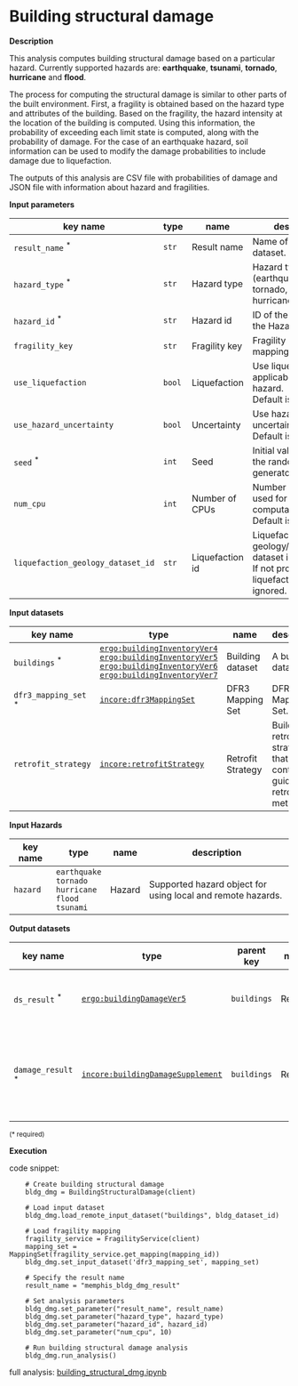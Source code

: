 # Building structural damage

**Description**

This analysis computes building structural damage based on a particular hazard. Currently supported hazards are: **earthquake**, 
**tsunami**, **tornado**, **hurricane** and **flood**.

The process for computing the structural damage is similar to other parts of the built environment. First, a fragility
is obtained based on the hazard type and attributes of the building. Based on the fragility, the hazard intensity at the 
location of the building is computed. Using this information, the probability of exceeding each limit state is computed, 
along with the probability of damage. For the case of an earthquake hazard, soil information can be used to
modify the damage probabilities to include damage due to liquefaction.  

The outputs of this analysis are CSV file with probabilities of damage and JSON file with information about hazard and fragilities.

**Input parameters**

key name | type | name | description
--- | --- | --- | ---
`result_name` <sup>*</sup> | `str` | Result name | Name of the result dataset.
`hazard_type` <sup>*</sup> | `str` | Hazard type | Hazard type (earthquake, tsunami, tornado, hurricaneWindfields).
`hazard_id` <sup>*</sup> | `str` | Hazard id | ID of the hazard from the Hazard service.
`fragility_key` | `str` | Fragility key | Fragility key used in mapping dataset.
`use_liquefaction` | `bool` | Liquefaction | Use liquefaction, if applicable to the hazard. <br>Default is *False*.
`use_hazard_uncertainty` | `bool` | Uncertainty | Use hazard uncertainty. <br>Default is *False*.
`seed` <sup>*</sup> | `int` | Seed | Initial value to seed the random number generator.
`num_cpu` | `int` | Number of CPUs | Number of CPUs used for parallel computation. <br>Default is *1*.
`liquefaction_geology_dataset_id` | `str` | Liquefaction id | Liquefaction geology/susceptibility dataset id. <br>If not provided, liquefaction will be ignored.

**Input datasets**

key name | type | name | description
--- | --- | --- | ---
`buildings` <sup>*</sup> | [`ergo:buildingInventoryVer4`](https://tools.in-core.org/semantics/api/types/ergo:buildingInventoryVer4)<br>[`ergo:buildingInventoryVer5`](https://tools.in-core.org/semantics/api/types/ergo:buildingInventoryVer5)<br>[`ergo:buildingInventoryVer6`](https://tools.in-core.org/semantics/api/types/ergo:buildingInventoryVer6)<br>[`ergo:buildingInventoryVer7`](https://tools.in-core.org/semantics/api/types/ergo:buildingInventoryVer7) | Building dataset |  A building dataset.
`dfr3_mapping_set` <sup>*</sup> | [`incore:dfr3MappingSet`](https://tools.in-core.org/semantics/api/types/incore:dfr3MappingSet) | DFR3 Mapping Set | DFR3 Mapping Set.
`retrofit_strategy` | [`incore:retrofitStrategy`](https://tools.in-core.org/semantics/api/types/incore:retrofitStrategy) | Retrofit Strategy | Building retrofit strategy that contains guid and retrofit method.

**Input Hazards**

key name | type                                                             | name          | description
--- |------------------------------------------------------------------|---------------| ---
`hazard` | `earthquake`<br>`tornado`<br>`hurricane`<br>`flood`<br>`tsunami` | Hazard | Supported hazard object for using local and remote hazards.


**Output datasets**

key name | type | parent key | name | description
--- | --- | --- | --- | ---
`ds_result` <sup>*</sup> | [`ergo:buildingDamageVer5`](https://tools.in-core.org/semantics/api/types/ergo:buildingDamageVer5) | `buildings` | Results | A dataset containing results <br>(format: CSV).
`damage_result` <sup>*</sup> | [`incore:buildingDamageSupplement`](https://tools.in-core.org/semantics/api/types/incore:buildingDamageSupplement) | `buildings` | Results | Information about applied hazard value and fragility<br>(format: JSON).

<small>(* required)</small>

**Execution**

code snippet:

```
    # Create building structural damage
    bldg_dmg = BuildingStructuralDamage(client)

    # Load input dataset
    bldg_dmg.load_remote_input_dataset("buildings", bldg_dataset_id)

    # Load fragility mapping
    fragility_service = FragilityService(client)
    mapping_set = MappingSet(fragility_service.get_mapping(mapping_id))
    bldg_dmg.set_input_dataset('dfr3_mapping_set', mapping_set)

    # Specify the result name
    result_name = "memphis_bldg_dmg_result"

    # Set analysis parameters
    bldg_dmg.set_parameter("result_name", result_name)
    bldg_dmg.set_parameter("hazard_type", hazard_type)
    bldg_dmg.set_parameter("hazard_id", hazard_id)
    bldg_dmg.set_parameter("num_cpu", 10)

    # Run building structural damage analysis
    bldg_dmg.run_analysis()
```

full analysis: [building_structural_dmg.ipynb](https://github.com/IN-CORE/incore-docs/blob/main/notebooks/building_structural_dmg.ipynb)
